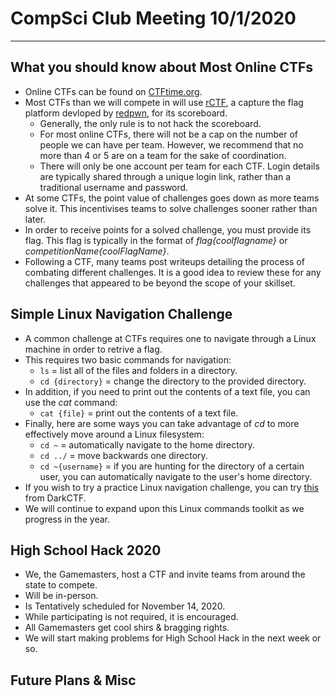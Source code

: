 # CompSci Club Meeting 10/1/2020

---

## What you should know about Most Online CTFs

- Online CTFs can be found on [CTFtime.org](https://ctftime.org).
- Most CTFs than we will compete in will use [rCTF](https://rctf.redpwn.net), a capture the flag platform devloped by [redpwn](https://redpwn.net), for its scoreboard. 
  - Generally, the only rule is to not hack the scoreboard. 
  - For most online CTFs, there will not be a cap on the number of people we can have per team. However, we recommend that no more than 4 or 5 are on a team for the sake of coordination. 
  - There will only be one account per team for each CTF. Login details are typically shared through a unique login link, rather than a traditional username and password. 
- At some CTFs, the point value of challenges goes down as more teams solve it. This incentivises teams to solve challenges sooner rather than later. 
- In order to receive points for a solved challenge, you must provide its flag. This flag is typically in the format of _flag{coolflagname}_ or _competitionName{coolFlagName}_.
- Following a CTF, many teams post writeups detailing the process of combating different challenges. It is a good idea to review these for any challenges that appeared to be beyond the scope of your skillset. 

## Simple Linux Navigation Challenge

- A common challenge at CTFs requires one to navigate through a Linux machine in order to retrive a flag. 
- This requires two basic commands for navigation:
  - `ls` = list all of the files and folders in a directory.
  - `cd {directory}` = change the directory to the provided directory. 
- In addition, if you need to print out the contents of a text file, you can use the _cat_ command:
  - `cat {file}` = print out the contents of a text file. 
- Finally, here are some ways you can take advantage of _cd_ to more effectively move around a Linux filesystem:
  - `cd ~` = automatically navigate to the home directory.
  - `cd ../` = move backwards one directory. 
  - `cd ~{username}` = if you are hunting for the directory of a certain user, you can automatically navigate to the user's home directory. 
- If you wish to try a practice Linux navigation challenge, you can try [this](https://github.com/ASMSA-CompSci-Club/club-meetings/blob/master/10-1-2020/linux-ctf-practice.md) from DarkCTF. 
- We will continue to expand upon this Linux commands toolkit as we progress in the year. 

## High School Hack 2020

- We, the Gamemasters, host a CTF and invite teams from around the state to compete. 
- Will be in-person.
- Is Tentatively scheduled for November 14, 2020.
- While participating is not required, it is encouraged. 
- All Gamemasters get cool shirs & bragging rights. 
- We will start making problems for High School Hack in the next week or so. 

## Future Plans & Misc


